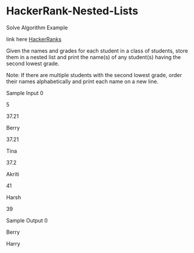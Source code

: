 # HackerRank-Nested-Lists
Solve Algorithm Example

link here 
[HackerRanks](https://www.hackerrank.com/challenges/nested-list/problem?isFullScreen=false)

Given the names and grades for each student in a class of  students, store them in a nested list and print the name(s) of any student(s) having the second lowest grade.

Note: If there are multiple students with the second lowest grade, order their names alphabetically and print each name on a new line.

Sample Input 0

5



37.21

Berry

37.21

Tina


37.2

Akriti

41

Harsh

39

Sample Output 0

Berry

Harry
